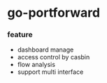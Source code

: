 # go-portforward


### feature
- dashboard manage
- access control by casbin
- flow analysis
- support multi interface